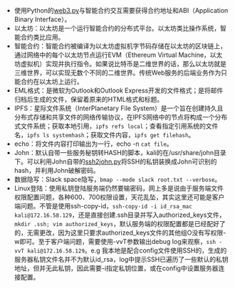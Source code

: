 - 使用Python的[web3.py](https://web3py.readthedocs.io/en/stable/index.html)与智能合约交互需要获得合约地址和ABI（Application Binary Interface）。
- 以太坊：以太坊是一个运行智能合约的分布式平台。以太坊类比操作系统，智能合约类比应用。
- 智能合约：智能合约被编译为以太坊虚拟机字节码存储在以太坊的区块链上，通过网络中的每个以太坊节点运行EVM（Ethereum Virtual Machine，以太坊虚拟机）实现并执行指令。如果说比特币是二维世界的话，那么以太坊就是三维世界，可以实现无数个不同的二维世界。传统Web服务的后端业务作为只能合约在以太坊上运行。
- EML格式：是微软为Outlook和Outlook Express开发的文件格式；是将邮件归档后生成的文件，保留着原来的HTML格式和标题。
- IPFS：星际文件系统（InterPlanetary File System）是一个旨在创建持久且分布式存储和共享文件的网络传输协议，在IPFS网络中的节点将构成一个分布式文件系统；获取本地引用，`ipfs refs local`；查看指定引用系统的文件名，`ipfs ls systemhash`；获取文件内容，`ipfs get filehash`。
- echo：将文件内容打印输出为一行，echo -n `cat file`。
- John：默认自带一些服务秘钥转HASH的脚本，kali的在/usr/share/john目录下。可以利用John自带的[ssh2john.py](https://ai-sewell.me/usr/share/john/ssh2john.py)将SSH的私钥装换成John可识别的hash，并利用John破解密码。
- 数据隐写：Slack space隐写，`bmap --mode slack root.txt --verbose`。
- Linux登陆：使用私钥登陆服务端仍然要输密码，网上多是说由于服务端文件权限配置问题，各种600、700权限设置，天花乱坠，其实这里还可能是客户端问题。不管是使用ssh-copy-id，`ssh-copy-id -i id_rsa_mac kali@172.16.58.129`，还是直接创建.ssh目录并写入authorized_keys文件，`mkdir .ssh; vim authorized_keys`，默认服务端的权限配置都是已经配好了的，无需更改，因为这里只要求authorized_keys文件的其他组O没有写权限-w即可。至于客户端问题，需要使用-vvT参数输出debug log来观察，`ssh -vvT kali@172.16.58.129`。e.g 我本地是配合config文件使用SSH的，生成的服务器私钥文件名并不为默认id_rsa，log中提示SSH已遍历了一些默认的私钥地址，但并无此私钥，因此需要-i指定私钥位置，或在config中设置服务器连接配置。